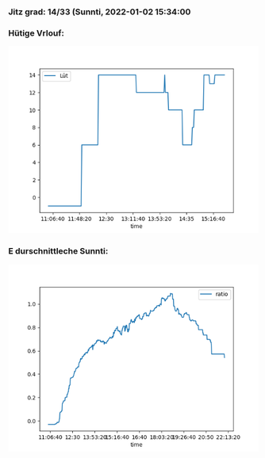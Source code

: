 ### Jitz grad: 14/33 (Sunnti, 2022-01-02 15:34:00

### Hütige Vrlouf:
![Graph](Today.png)

### E durschnittleche Sunnti:
![Graph](Sunnti.png)